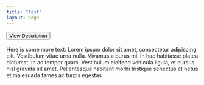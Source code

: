```yaml
---
title: "Test"
layout: page
---
```


<input type="button" onclick="growDiv()" value="View Description" id="more-button">
<div class="grow-content" id='grow'>
  <div class='measuringWrapper'>
    <div class="text"><br>Here is some more text: Lorem ipsum dolor sit amet, consectetur adipiscing elit. Vestibulum vitae urna nulla. Vivamus a purus mi. In hac habitasse platea dictumst.  In ac tempor quam. Vestibulum eleifend vehicula ligula, et cursus nisl gravida sit
      amet. Pellentesque habitant morbi tristique senectus et netus et malesuada fames ac turpis egestas<br></div>
  </div>
</div>


<script>
  function growDiv() {
    var growDiv = document.getElementById('grow');
    var growBtn = document.getElementById('more-button');
    if (growDiv.clientHeight) {
      growDiv.style.height = 0;
      /*growBtn.style.background-color = #555;*/
    } else {
      var wrapper = document.querySelector('.measuringWrapper');
      growDiv.style.height = wrapper.clientHeight + "px";
      /*growBtn.style.background-color = #444;*/
    }
  }
</script>